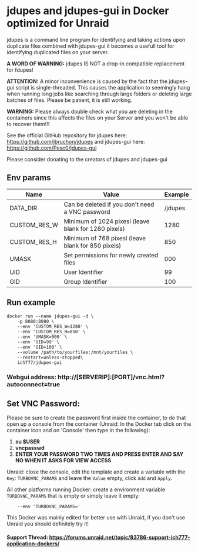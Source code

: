# jdupes and jdupes-gui in Docker optimized for Unraid
jdupes is a command line program for identifying and taking actions upon duplicate files combined with jdupes-gui it becomes a usefull tool for identifying duplicated files on your server.

**A WORD OF WARNING:** jdupes IS NOT a drop-in compatible replacement for fdupes!

**ATTENTION:** A minor inconvenience is caused by the fact that the jdupes-gui script is single-threaded. This causes the application to seemingly hang when running long jobs like searching through large folders or deleting large batches of files. Please be patient, it is still working.

**WARNING:** Please always double check what you are deleting in the containers since this affects the files on your Server and you won't be able to recover them!!!

See the official GitHub repository for jdupes here: https://github.com/jbruchon/jdupes and jdupes-gui here: https://github.com/Pesc0/jdupes-gui

Please consider donating to the creators of jdupes and jdupes-gui

## Env params
| Name | Value | Example |
| --- | --- | --- |
| DATA_DIR | Can be deleted if you don't need a VNC password | /jdupes |
| CUSTOM_RES_W | Minimum of 1024 pixesl (leave blank for 1280 pixels) | 1280 |
| CUSTOM_RES_H | Minimum of 768 pixesl (leave blank for 850 pixels) | 850 |
| UMASK | Set permissions for newly created files | 000 |
| UID | User Identifier | 99 |
| GID | Group Identifier | 100 |

## Run example
```
docker run --name jdupes-gui -d \
    -p 8080:8080 \
    --env 'CUSTOM_RES_W=1280' \
    --env 'CUSTOM_RES_H=850' \
    --env 'UMASK=000' \
	--env 'UID=99' \
	--env 'GID=100' \
    --volume /path/to/yourfiles:/mnt/yourfiles \
    --restart=unless-stopped\
	ich777/jdupes-gui
```

### Webgui address: http://[SERVERIP]:[PORT]/vnc.html?autoconnect=true

## Set VNC Password:
 Please be sure to create the password first inside the container, to do that open up a console from the container (Unraid: In the Docker tab click on the container icon and on 'Console' then type in the following):

1) **su $USER**
2) **vncpasswd**
3) **ENTER YOUR PASSWORD TWO TIMES AND PRESS ENTER AND SAY NO WHEN IT ASKS FOR VIEW ACCESS**

Unraid: close the console, edit the template and create a variable with the `Key`: `TURBOVNC_PARAMS` and leave the `Value` empty, click `Add` and `Apply`.

All other platforms running Docker: create a environment variable `TURBOVNC_PARAMS` that is empty or simply leave it empty:
```
    --env 'TURBOVNC_PARAMS='
```

This Docker was mainly edited for better use with Unraid, if you don't use Unraid you should definitely try it!

#### Support Thread: https://forums.unraid.net/topic/83786-support-ich777-application-dockers/